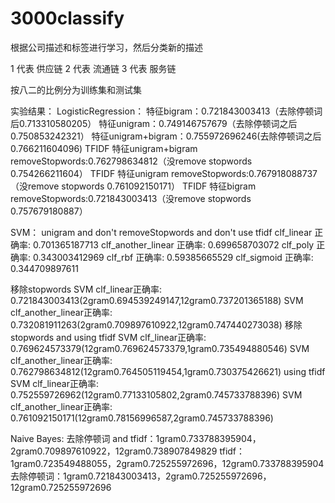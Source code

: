 # 3000classify
根据公司描述和标签进行学习，然后分类新的描述

1 代表 供应链
2 代表 流通链
3 代表 服务链

按八二的比例分为训练集和测试集



实验结果：
LogisticRegression：
特征bigram：0.721843003413（去除停顿词后0.713310580205）
特征unigram：0.749146757679（去除停顿词之后0.750853242321）
特征unigram+bigram：0.755972696246(去除停顿词之后0.766211604096)
TFIDF 特征unigram+bigram removeStopwords:0.762798634812（没remove stopwords 0.754266211604）
TFIDF 特征unigram removeStopwords:0.767918088737（没remove stopwords 0.761092150171）
TFIDF 特征bigram removeStopwords:0.721843003413（没remove stopwords 0.757679180887）


SVM：
unigram and don't removeStopwords and don't use tfidf
clf_linear 正确率: 0.701365187713
clf_another_linear 正确率: 0.699658703072
clf_poly 正确率: 0.343003412969
clf_rbf 正确率: 0.59385665529
clf_sigmoid 正确率: 0.344709897611

移除stopwords
SVM clf_linear正确率: 0.721843003413(2gram0.694539249147,12gram0.737201365188)
SVM clf_another_linear正确率: 0.732081911263(2gram0.709897610922,12gram0.747440273038)
移除stopwords and using tfidf
SVM clf_linear正确率: 0.769624573379(12gram0.769624573379,1gram0.735494880546)
SVM clf_another_linear正确率: 0.762798634812(12gram0.764505119454,1gram0.730375426621)
using tfidf
SVM clf_linear正确率: 0.752559726962(12gram0.77133105802,2gram0.745733788396)
SVM clf_another_linear正确率: 0.761092150171(12gram0.78156996587,2gram0.745733788396)

Naive Bayes:
去除停顿词 and tfidf：1gram0.733788395904，2gram0.709897610922，12gram0.738907849829
tfidf：1gram0.723549488055，2gram0.725255972696，12gram0.733788395904
去除停顿词：1gram0.721843003413，2gram0.725255972696，12gram0.725255972696